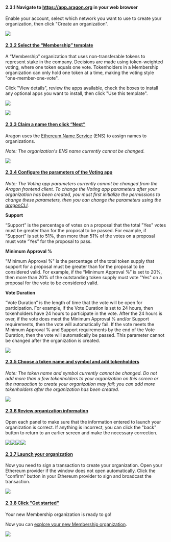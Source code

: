 <h4>2.3.1 Navigate to <a href="https://app.aragon.org">https://app.aragon.org</a> in your web browser</h4>
<p>
	 Enable your account, select which network you want to use to create your organization, then click "Create an organization".
</p>
<p>
	<img src="https://s3.amazonaws.com/helpscout.net/docs/assets/5c98a4fe0428633d2cf3fcf7/images/5d826d982c7d3a7e9ae152a1/file-sTnfeEGIqe.png">
</p>
<h4 id="select"><a href="#select">2.3.2 Select the “Membership” template</a></h4>
<p>
	 A “Membership” organization that uses non-transferable tokens to represent stake in the company. Decisions are made using token-weighted voting, where one token equals one vote. Tokenholders in a Membership organization can only hold one token at a time, making the voting style "one-member-one-vote".
</p>
<p>
	 Click "View details", review the apps available, check the boxes to install any optional apps you want to install, then click "Use this template".
</p>
<p>
	<img src="https://s3.amazonaws.com/helpscout.net/docs/assets/5c98a4fe0428633d2cf3fcf7/images/5d826f0204286364bc8f463b/file-AgyjSpxvPa.png">
</p>
<p>
	<img src="https://s3.amazonaws.com/helpscout.net/docs/assets/5c98a4fe0428633d2cf3fcf7/images/5d86662304286364bc8f6595/file-cg4fa6HxJB.png">
</p>
<h4 id="claim"><a href="#claim">2.3.3 Claim a name then click “Next”</a></h4>
<p>
	 Aragon uses the 
	<a href="https://ens.domains/">Ethereum Name Service</a> (ENS) to assign names to organizations.
</p>
<p>
	<em>Note: The organization's ENS name currently cannot be changed.<br>
	</em>
</p>
<p>
	<img src="https://s3.amazonaws.com/helpscout.net/docs/assets/5c98a4fe0428633d2cf3fcf7/images/5d86662f04286364bc8f6596/file-Uuf5VPN74c.png">
</p>
<h4 id="set"><a href="#set">2.3.4 Configure the parameters of the Voting app</a></h4>
<p>
	<em>Note: The Voting app parameters currently cannot be changed from the Aragon frontend client. To change the Voting app parameters after your organization has been created, you must first initialize the permissions to change these parameters, then you can change the parameters using the <a href="https://hack.aragon.org/docs/cli-intro.html">aragonCLI</a>.</em>
</p>
<p>
	<strong>Support</strong>
</p>
<p>
	 “Support” is the percentage of votes on a proposal that the total "Yes" votes must be greater than for the proposal to be passed. For example, if “Support” is set to 51%, then more than 51% of the votes on a proposal must vote “Yes” for the proposal to pass.
</p>
<p>
	<strong>Minimum Approval %</strong>
</p>
<p>
	 "Minimum Approval %" is the percentage of the total token supply that support for a proposal must be greater than for the proposal to be considered valid. For example, if the “Minimum Approval %” is set to 20%, then more than 20% of the outstanding token supply must vote "Yes" on a proposal for the vote to be considered valid.
</p>
<p>
	<strong><strong>Vote Duration</strong></strong>
</p>
<p>
	 “Vote Duration” is the length of time that the vote will be open for participation. For example, if the Vote Duration is set to 24 hours, then tokenholders have 24 hours to participate in the vote. After the 24 hours is over, if the vote does meet the Minimum Approval % and/or Support requirements, then the vote will automatically fail. If the vote meets the Minimum Approval % and Support requirements by the end of the Vote Duration, then the vote will automatically be passed. This parameter cannot be changed after the organization is created. 
	<em><em><strong><br>
	</strong></em></em>
</p>
<p>
	<img src="https://s3.amazonaws.com/helpscout.net/docs/assets/5c98a4fe0428633d2cf3fcf7/images/5d86663d04286364bc8f6597/file-I8BAMbJCs3.png"><br>
	<em><em><strong></strong></em></em>
</p>
<h4 id="choose"><a href="#choose">2.3.5 Choose a token name and symbol and add tokenholders</a></h4>
<p>
	<em>Note: The token name and symbol currently cannot be changed. Do not add more than a few tokenholders to your organization on this screen or the transaction to create your organization may fail; you can add more tokenholders after the organization has been created.<br>
	</em>
</p>
<p>
	<img src="https://s3.amazonaws.com/helpscout.net/docs/assets/5c98a4fe0428633d2cf3fcf7/images/5d8666462c7d3a7e9ae17473/file-7ex6ll0cD7.png">
</p>
<h4 id="review"><a href="#review">2.3.6 Review organization information</a></h4>
<p>
	 Open each panel to make sure that the information entered to launch your organization is correct. If anything is incorrect, you can click the "back" button to return to an earlier screen and make the necessary correction. 
	<strong></strong><em><strong><em><br>
	</em></strong></em>
</p>
<p>
	<em><strong><em><img src="https://s3.amazonaws.com/helpscout.net/docs/assets/5c98a4fe0428633d2cf3fcf7/images/5d86666404286364bc8f6599/file-mdtBuzDhvM.png"><img src="https://s3.amazonaws.com/helpscout.net/docs/assets/5c98a4fe0428633d2cf3fcf7/images/5d86666b2c7d3a7e9ae17474/file-Y7DML5SOV3.png"><img src="https://s3.amazonaws.com/helpscout.net/docs/assets/5c98a4fe0428633d2cf3fcf7/images/5d8666732c7d3a7e9ae17475/file-IeJguFZybf.png"><img src="https://s3.amazonaws.com/helpscout.net/docs/assets/5c98a4fe0428633d2cf3fcf7/images/5d86667b04286364bc8f659a/file-trV33epNtl.png"><br>
	</em></strong></em>
</p>
<h4 id="launch"><a href="#launch">2.3.7 Launch your organization</a></h4>
<p>
	 Now you need to sign a transaction to create your organization. Open your Ethereum provider if the window does not open automatically. Click the "confirm" button in your Ethereum provider to sign and broadcast the transaction. 
	<em><strong></strong></em>
</p>
<p>
	<em><strong><em> <img src="https://s3.amazonaws.com/helpscout.net/docs/assets/5c98a4fe0428633d2cf3fcf7/images/5d8624d704286364bc8f650d/file-arEtXF8S0j.png"><br>
	</em></strong></em>
</p>
<h4 id="started"><a href="#started">2.3.8 Click "Get started"</a></h4>
<p>
	 Your new Membership organization is ready to go!&nbsp;
</p>
<p>
	Now you can 
	<a href="https://help.aragon.org/article/35-explore-the-membership-organization" target="_blank">explore your new Membership organization</a>.<br>
	<em><strong></strong></em>
</p>
<p>
	<em><strong><em> <img src="https://s3.amazonaws.com/helpscout.net/docs/assets/5c98a4fe0428633d2cf3fcf7/images/5d8624ee04286364bc8f650e/file-a4bAYgLmxU.png"><br>
	</em></strong></em>
</p>
